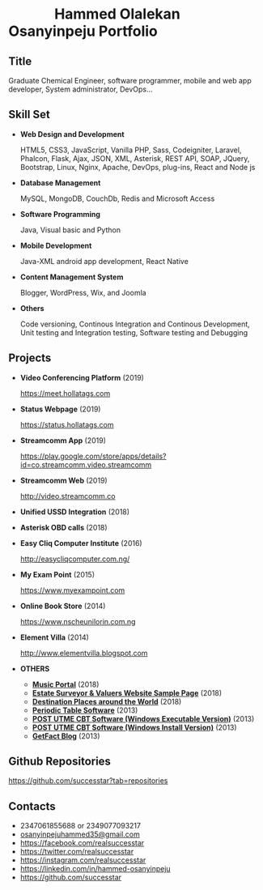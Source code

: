 # &emsp;&emsp;&emsp;                                             Hammed Olalekan Osanyinpeju Portfolio

## Title

  Graduate Chemical Engineer, software programmer, mobile and web app developer, System administrator, DevOps... 


## Skill Set

- **Web Design and Development**

  HTML5, CSS3, JavaScript, Vanilla PHP, Sass, Codeigniter, Laravel, Phalcon, Flask, Ajax, JSON, XML, Asterisk, REST API, SOAP,  JQuery, Bootstrap, Linux, Nginx, Apache, DevOps, plug-ins, React and Node js
  

- **Database Management**

  MySQL, MongoDB, CouchDb, Redis and Microsoft Access

- **Software Programming**

  Java, Visual basic and Python
  
- **Mobile Development**

  Java-XML android app development, React Native
  
- **Content Management System**
  
   Blogger, WordPress, Wix, and Joomla
    
- **Others**

   Code versioning, Continous Integration and Continous Development, Unit testing and Integration testing, Software testing and Debugging
    
## Projects

- **Video Conferencing Platform**  (2019)

  https://meet.hollatags.com
  
- **Status Webpage** (2019)

  https://status.hollatags.com
  
- **Streamcomm App** (2019)

  https://play.google.com/store/apps/details?id=co.streamcomm.video.streamcomm
 
- **Streamcomm Web** (2019)

   http://video.streamcomm.co
  
- **Unified USSD Integration** (2018)
  
- **Asterisk OBD calls** (2018)

- **Easy Cliq Computer Institute** (2016)

  http://easycliqcomputer.com.ng/
  
- **My Exam Point** (2015)
  
  https://www.myexampoint.com
  
- **Online Book Store** (2014)
  
  https://www.nscheunilorin.com.ng
  
- **Element Villa** (2014)

  http://www.elementvilla.blogspot.com
  
- **OTHERS**

  - **[Music Portal](http://music.myexampoint.com/)** (2018)
  - **[Estate Surveyor & Valuers Website Sample Page](http://lab.myexampoint.com/client/test.html)** (2018)
  - **[Destination Places around the World](http://destination.myexampoint.com)** (2018)
  - **[Periodic Table Software](https://drive.google.com/file/d/1ie2nqPDk1BGKf_QKgoNiAmG4_whX10FT)** (2013)
  - **[POST UTME CBT Software (Windows Executable Version)](https://lab.myexampoint.com/software/POST_UTME_CBT_Software.exe)** (2013)
   - **[POST UTME CBT Software (Windows Install Version)](https://lab.myexampoint.com/software/PUTME_setup.zip)** (2013)
   - **[GetFact Blog](http://getfact.blogspot.com)** (2013)
  
  
  
## Github Repositories

  https://github.com/successtar?tab=repositories
 
 
 ## Contacts
 
- 2347061855688 or 2349077093217
- osanyinpejuhammed35@gmail.com 
- https://facebook.com/realsuccesstar
- https://twitter.com/realsuccesstar 
- https://instagram.com/realsuccesstar
- https://linkedin.com/in/hammed-osanyinpeju
- https://github.com/successtar
